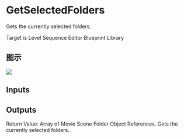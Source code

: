# GetSelectedFolders

Gets the currently selected folders.

Target is Level Sequence Editor Blueprint Library

## 图示

![]($-20221218-19412166.png)

## Inputs

## Outputs

Return Value: Array of Movie Scene Folder Object References. Gets the currently selected folders..

